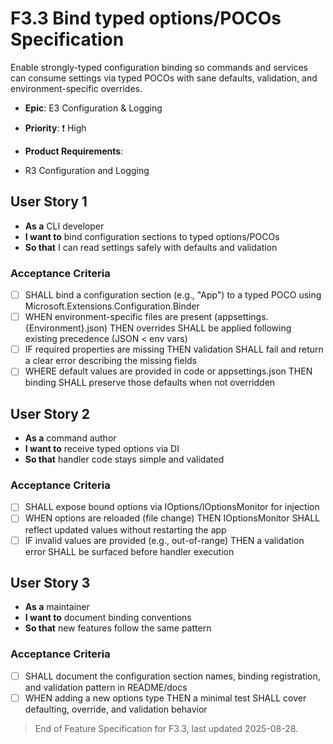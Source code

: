 # F3.3 Bind typed options/POCOs Specification

Enable strongly-typed configuration binding so commands and services can consume settings via typed POCOs with sane defaults, validation, and environment-specific overrides.

- **Epic**: E3 Configuration & Logging
- **Priority**: ❗ High
- **Product Requirements**: 
  
- R3 Configuration and Logging

## User Story 1

- **As a** CLI developer
- **I want to** bind configuration sections to typed options/POCOs
- **So that** I can read settings safely with defaults and validation

### Acceptance Criteria

- [ ] SHALL bind a configuration section (e.g., "App") to a typed POCO using Microsoft.Extensions.Configuration.Binder
- [ ] WHEN environment-specific files are present (appsettings.{Environment}.json) THEN overrides SHALL be applied following existing precedence (JSON < env vars)
- [ ] IF required properties are missing THEN validation SHALL fail and return a clear error describing the missing fields
- [ ] WHERE default values are provided in code or appsettings.json THEN binding SHALL preserve those defaults when not overridden

## User Story 2

- **As a** command author
- **I want to** receive typed options via DI
- **So that** handler code stays simple and validated

### Acceptance Criteria

- [ ] SHALL expose bound options via IOptions<T>/IOptionsMonitor<T> for injection
- [ ] WHEN options are reloaded (file change) THEN IOptionsMonitor<T> SHALL reflect updated values without restarting the app
- [ ] IF invalid values are provided (e.g., out-of-range) THEN a validation error SHALL be surfaced before handler execution

## User Story 3

- **As a** maintainer
- **I want to** document binding conventions
- **So that** new features follow the same pattern

### Acceptance Criteria

- [ ] SHALL document the configuration section names, binding registration, and validation pattern in README/docs
- [ ] WHEN adding a new options type THEN a minimal test SHALL cover defaulting, override, and validation behavior

> End of Feature Specification for F3.3, last updated 2025-08-28.
